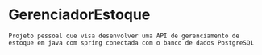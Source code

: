 # GerenciadorEstoque
    Projeto pessoal que visa desenvolver uma API de gerenciamento de estoque em java com spring conectada com o banco de dados PostgreSQL